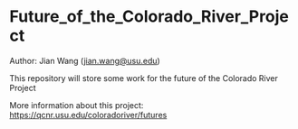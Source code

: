 # Future_of_the_Colorado_River_Project

Author: Jian Wang (jian.wang@usu.edu)

This repository will store some work for the future of the Colorado River Project

More information about this project: https://qcnr.usu.edu/coloradoriver/futures

